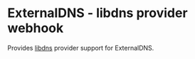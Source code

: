 # ExternalDNS - libdns provider webhook

Provides [libdns](https://github.com/libdns) provider support for ExternalDNS.
